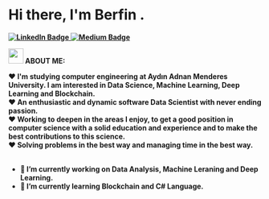 <h1> Hi there, I'm <b>Berfin<b> . </h1>
<div>
<a href="https://www.linkedin.com/in/berfintek/">
      <img src="https://img.shields.io/badge/LinkedIn-blue?style=for-the-badge&logo=linkedin&logoColor=white" alt="LinkedIn Badge"/>
    </a>
<a href="https://medium.com/https://medium.com/@tekberfin">
      <img src="https://img.shields.io/badge/Medium-black?style=for-the-badge&logo=medium&logoColor=white" alt="Medium Badge"/>
    </a>
</div>
      
<img src="https://media.giphy.com/media/5P5b96VnFaNiQ7ABOT/giphy.gif" width="30"> ABOUT ME:
    
<div size='20px'> ❤️ I'm studying computer engineering at Aydın Adnan Menderes University. I am interested in Data Science, Machine Learning, Deep Learning and Blockchain. </div>
<div size='20px'> ❤️ An enthusiastic and dynamic software Data Scientist with never ending passion.  </div>
<div size='20px'> ❤️ Working to deepen in the areas I enjoy, to get a good position in computer science with a solid education and experience and to make the best contributions to this science. </div> 
<div size='20px'> ❤️ Solving problems in the best way and managing time in the best way. </div>
</br>


- 🔭 I’m currently working on Data Analysis, Machine Leraning and Deep Learning. 
- 🌱 I’m currently learning Blockchain and C# Language.
</br>
